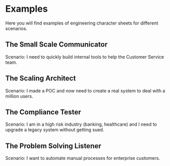 # Examples

Here you will find examples of engineering character sheets for different scenarios.

## The Small Scale Communicator

Scenario: I need to quickly build internal tools to help the Customer Service team.

## The Scaling Architect

Scenario: I made a POC and now need to create a real system to deal with a million users.

## The Compliance Tester

Scenario: I am in a high risk industry (banking, healthcare) and I need to upgrade a legacy system without getting sued.

## The Problem Solving Listener

Scenario: I want to automate manual processes for enterprise customers.
